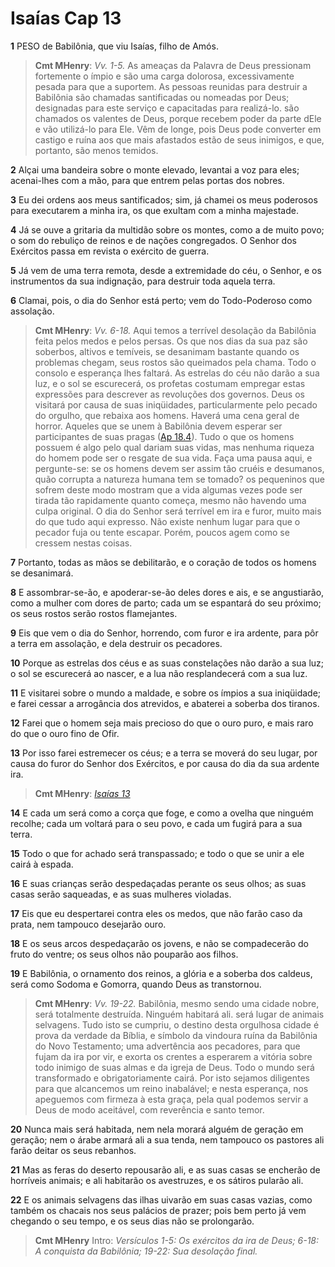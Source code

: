 # Isaías Cap 13

**1** 	PESO de Babilônia, que viu Isaías, filho de Amós.

> **Cmt MHenry**: *Vv. 1-5.* As ameaças da Palavra de Deus pressionam fortemente o ímpio e são uma carga dolorosa, excessivamente pesada para que a suportem. As pessoas reunidas para destruir a Babilônia são chamadas santificadas ou nomeadas por Deus; designadas para este serviço e capacitadas para realizá-lo. são chamados os valentes de Deus, porque recebem poder da parte dEle e vão utilizá-lo para Ele. Vêm de longe, pois Deus pode converter em castigo e ruína aos que mais afastados estão de seus inimigos, e que, portanto, são menos temidos.

**2** 	Alçai uma bandeira sobre o monte elevado, levantai a voz para eles; acenai-lhes com a mão, para que entrem pelas portas dos nobres.

**3** 	Eu dei ordens aos meus santificados; sim, já chamei os meus poderosos para executarem a minha ira, os que exultam com a minha majestade.

**4** 	Já se ouve a gritaria da multidão sobre os montes, como a de muito povo; o som do rebuliço de reinos e de nações congregados. O Senhor dos Exércitos passa em revista o exército de guerra.

**5** 	Já vem de uma terra remota, desde a extremidade do céu, o Senhor, e os instrumentos da sua indignação, para destruir toda aquela terra.

**6** 	Clamai, pois, o dia do Senhor está perto; vem do Todo-Poderoso como assolação.

> **Cmt MHenry**: *Vv. 6-18.* Aqui temos a terrível desolação da Babilônia feita pelos medos e pelos persas. Os que nos dias da sua paz são soberbos, altivos e temíveis, se desanimam bastante quando os problemas chegam, seus rostos são queimados pela chama. Todo o consolo e esperança lhes faltará. As estrelas do céu não darão a sua luz, e o sol se escurecerá, os profetas costumam empregar estas expressões para descrever as revoluções dos governos. Deus os visitará por causa de suas iniqüidades, particularmente pelo pecado do orgulho, que rebaixa aos homens. Haverá uma cena geral de horror. Aqueles que se unem à Babilônia devem esperar ser participantes de suas pragas ([Ap 18.4](../66N-Ap/18.md#4)). Tudo o que os homens possuem é algo pelo qual dariam suas vidas, mas nenhuma riqueza do homem pode ser o resgate de sua vida. Faça uma pausa aqui, e pergunte-se: se os homens devem ser assim tão cruéis e desumanos, quão corrupta a natureza humana tem se tomado? os pequeninos que sofrem deste modo mostram que a vida algumas vezes pode ser tirada tão rapidamente quanto começa, mesmo não havendo uma culpa original. O dia do Senhor será terrível em ira e furor, muito mais do que tudo aqui expresso. Não existe nenhum lugar para que o pecador fuja ou tente escapar. Porém, poucos agem como se cressem nestas coisas.

**7** 	Portanto, todas as mãos se debilitarão, e o coração de todos os homens se desanimará.

**8** 	E assombrar-se-ão, e apoderar-se-ão deles dores e ais, e se angustiarão, como a mulher com dores de parto; cada um se espantará do seu próximo; os seus rostos serão rostos flamejantes.

**9** 	Eis que vem o dia do Senhor, horrendo, com furor e ira ardente, para pôr a terra em assolação, e dela destruir os pecadores.

**10** 	Porque as estrelas dos céus e as suas constelações não darão a sua luz; o sol se escurecerá ao nascer, e a lua não resplandecerá com a sua luz.

**11** 	E visitarei sobre o mundo a maldade, e sobre os ímpios a sua iniqüidade; e farei cessar a arrogância dos atrevidos, e abaterei a soberba dos tiranos.

**12** 	Farei que o homem seja mais precioso do que o ouro puro, e mais raro do que o ouro fino de Ofir.

**13** 	Por isso farei estremecer os céus; e a terra se moverá do seu lugar, por causa do furor do Senhor dos Exércitos, e por causa do dia da sua ardente ira.

> **Cmt MHenry**: *[Isaías 13](../23A-Is/13.md#0)*

**14** 	E cada um será como a corça que foge, e como a ovelha que ninguém recolhe; cada um voltará para o seu povo, e cada um fugirá para a sua terra.

**15** 	Todo o que for achado será transpassado; e todo o que se unir a ele cairá à espada.

**16** 	E suas crianças serão despedaçadas perante os seus olhos; as suas casas serão saqueadas, e as suas mulheres violadas.

**17** 	Eis que eu despertarei contra eles os medos, que não farão caso da prata, nem tampouco desejarão ouro.

**18** 	E os seus arcos despedaçarão os jovens, e não se compadecerão do fruto do ventre; os seus olhos não pouparão aos filhos.

**19** 	E Babilônia, o ornamento dos reinos, a glória e a soberba dos caldeus, será como Sodoma e Gomorra, quando Deus as transtornou.

> **Cmt MHenry**: *Vv. 19-22.* Babilônia, mesmo sendo uma cidade nobre, será totalmente destruída. Ninguém habitará ali. será lugar de animais selvagens. Tudo isto se cumpriu, o destino desta orgulhosa cidade é prova da verdade da Bíblia, e símbolo da vindoura ruína da Babilônia do Novo Testamento; uma advertência aos pecadores, para que fujam da ira por vir, e exorta os crentes a esperarem a vitória sobre todo inimigo de suas almas e da igreja de Deus. Todo o mundo será transformado e obrigatoriamente cairá. Por isto sejamos diligentes para que alcancemos um reino inabalável; e nesta esperança, nos apeguemos com firmeza à esta graça, pela qual podemos servir a Deus de modo aceitável, com reverência e santo temor.

**20** 	Nunca mais será habitada, nem nela morará alguém de geração em geração; nem o árabe armará ali a sua tenda, nem tampouco os pastores ali farão deitar os seus rebanhos.

**21** 	Mas as feras do deserto repousarão ali, e as suas casas se encherão de horríveis animais; e ali habitarão os avestruzes, e os sátiros pularão ali.

**22** 	E os animais selvagens das ilhas uivarão em suas casas vazias, como também os chacais nos seus palácios de prazer; pois bem perto já vem chegando o seu tempo, e os seus dias não se prolongarão.


> **Cmt MHenry** Intro: *Versículos 1-5: Os exércitos da ira de Deus; 6-18: A conquista da Babilônia; 19-22: Sua desolação final.*